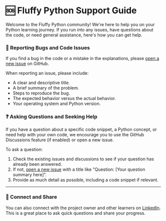 # 🆘 Fluffy Python Support Guide

Welcome to the Fluffy Python community! We're here to help you on your Python learning journey. If you run into any issues, have questions about the code, or need general assistance, here's how you can get help.

### 🐛 Reporting Bugs and Code Issues

If you find a bug in the code or a mistake in the explanations, please [open a new issue](https://github.com/woliul/fluffy-python/issues/new/choose) on GitHub.

When reporting an issue, please include:
* A clear and descriptive title.
* A brief summary of the problem.
* Steps to reproduce the bug.
* The expected behavior versus the actual behavior.
* Your operating system and Python version.

### ❓ Asking Questions and Seeking Help

If you have a question about a specific code snippet, a Python concept, or need help with your own code, we encourage you to use the GitHub Discussions feature (if enabled) or open a new issue.

To ask a question:
1.  Check the existing issues and discussions to see if your question has already been answered.
2.  If not, [open a new issue](https://github.com/woliul/fluffy-python/issues/new/choose) with a title like "Question: [Your question summary here]".
3.  Provide as much detail as possible, including a code snippet if relevant.

---

### 💬 Connect and Share

You can also connect with the project owner and other learners on [LinkedIn](https://www.linkedin.com/in/woliul/). This is a great place to ask quick questions and share your progress.
